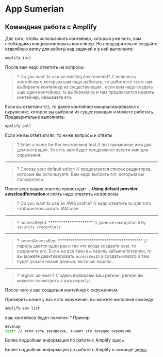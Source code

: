 # App Sumerian

## Командная работа с Amplify

Для того, чтобы использовать контейнер, который уже есть, вам необходимо инициализировать контейнер. Но предварительно создайте отделбную ветку для работы над задачей и в ней выполните:
```sh
amplify init
```
После вам надо ответить на вопросы:
> ? Do you want to use an existing environment? // если есть контейнер с которым вам надо работать, то выбитаете `Yes` и там выбираете контейнер из существующих , если вам надо создать еще один контейнер, то выбираем `No` и там предлагается назвать контейнер, называете его.

Если вы ответили `YES`, то далее контейнер инициализировался с окружение, которое вы выбрали из существующих и можете работать.
Предварительно выполните:
```sh
apmlify pull
```
Если же вы ответили `NO`, то ниже вопросы и ответы
> ? Enter a name for the environment test // test примерное имя для демонстрации. То есть вам будет предложено ввести имя для окружения.
-------
> ? Choose your default editor: // предлагается список редакторов, которые вы используете. Вам надо выбрать тот, которым вы пользуетесь.

После всех ваших ответов происходит
**...Using default provider  awscloudformation**
и опять надо ответить на вопросы
> ? Do you want to use an AWS profile? // надо ответить `No` для того чтобы использовать IAM user
-------
> ? accessKeyId:  ********************* // данные находятся в `My security credentials`
-------
> ? secretAccessKey:  **************************************** // пароль дается один раз и так что когда создаете user, то созраните его. Если же всё таки вы пароль забыли/потеряли, то вы можете деактивировать `accessKeyId` и создать нового и там будет указан новые данные, включая пароль.
-------
> ? region:  us-east-1 // здесь выбираем ваш регион, регион вы можете посмотреть в aws.export.js

После чего у вас создаться контейнер с окружением.

Проверить какие у вас есть окружения, вы можете выполнив команду:
```sh
amplify env list
```
ваш контейнер будет помечен *
Пример
```sh
develop
test* // если есть звездочка, значит это текущее окружение
```

Более подробная информация по работе с Amplify здесь




Более подробная информация по работе с Amplify в команде [здесь](https://docs.amplify.aws/cli/teams/overview).